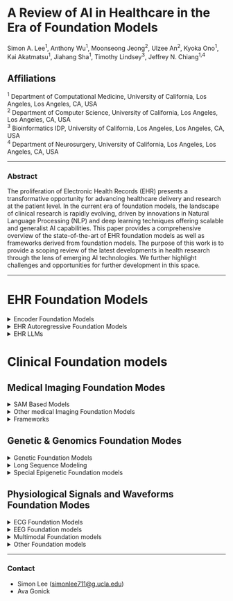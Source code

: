 # A Review of AI in Healthcare in the Era of Foundation Models
Simon A. Lee<sup>1</sup>, Anthony Wu<sup>1</sup>, Moonseong Jeong<sup>2</sup>, Ulzee An<sup>2</sup>, Kyoka Ono<sup>1</sup>, Kai Akatmatsu<sup>1</sup>, Jiahang Sha<sup>1</sup>, Timothy Lindsey<sup>3</sup>, Jeffrey N. Chiang<sup>1,4</sup>  

## **Affiliations**  

<sup>1</sup> Department of Computational Medicine, University of California, Los Angeles, Los Angeles, CA, USA  
<sup>2</sup> Department of Computer Science, University of California, Los Angeles, Los Angeles, CA, USA  
<sup>3</sup> Bioinformatics IDP, University of California, Los Angeles, Los Angeles, CA, USA  
<sup>4</sup> Department of Neurosurgery, University of California, Los Angeles, Los Angeles, CA, USA  

---
### Abstract
The proliferation of Electronic Health Records (EHR) presents a transformative opportunity for advancing healthcare delivery and research at the patient level. In the current era of foundation models, the landscape of clinical research is rapidly evolving, driven by innovations in Natural Language Processing (NLP) and deep learning techniques offering scalable and generalist AI capabilities. This paper provides a comprehensive overview of the state-of-the-art of EHR foundation models as well as frameworks derived from foundation models. The purpose of this work is to provide a scoping review of the latest developments in health research through the lens of emerging AI technologies. We further highlight challenges and opportunities for further development in this space.

---
# EHR Foundation Models

<details>
<summary> Encoder Foundation Models </summary>
  
### BERT-Based Representation Learning of Clinical and Scientific Data
| Model              | Source                                                                                     | Link |
|--------------------|--------------------------------------------------------------------------------------------|------|
| BioBERT            | *Bioinformatics*                                                                          | [BioBERT: A Pre-trained Biomedical Language Representation Model for Biomedical Text Mining](https://doi.org/10.1093/bioinformatics/btz682) |
| BioMedRoBERTa      | *Proceedings of ACL*                                                                      | [Don’t Stop Pretraining: Adapt Language Models to Domains and Tasks](https://aclanthology.org/2020.acl-main.740/) |
| PubMedBERT         | *ACM Transactions on Computing for Healthcare*                                            | [Domain-Specific Language Model Pretraining for Biomedical Natural Language Processing](https://dl.acm.org/doi/10.1145/3458754) |
| SciBERT            | *arXiv*                                                                                   | [A Pretrained Language Model for Scientific Text](https://arxiv.org/abs/1903.10676) |
| ClinicalBERT       | *arXiv*                                                                                   | [ClinicalBERT: Modeling Clinical Notes and Predicting Hospital Readmission](https://arxiv.org/abs/1904.05342) |
| BioClinicalBERT    | *arXiv*                                                                                   | [Publicly Available Clinical BERT Embeddings](https://arxiv.org/abs/1904.03323) |
| MedBERT (Version 1)| *APSIPA ASC*                                                                              | [MedBERT: A Pre-trained Language Model for Biomedical Named Entity Recognition](http://www.apsipa.org/proceedings/2022/APSIPA%202022/ThAM1-4/1570839765.pdf) |
| MedBERT (Version 2)| *NPJ Digital Medicine*                                                                    | [Med-BERT: Pretrained Contextualized Embeddings on Large-Scale Structured Electronic Health Records for Disease Prediction](https://www.nature.com/articles/s41746-021-00455-y) |
| RadBERT            | *Radiology: Artificial Intelligence*                                                      | [RadBERT: Adapting Transformer-based Language Models to Radiology](https://pubs.rsna.org/doi/full/10.1148/ryai.210258) |
| CEHR-BERT          | *Machine Learning for Health*                                                             | [CEHR-BERT: Incorporating Temporal Information from Structured EHR Data to Improve Prediction Tasks](https://proceedings.mlr.press/v158/) <br> *Note: Must look up paper on site to get PDF.* |

### BEHRT-Based temporal modeling
| Model              | Source                                                                                     | Link |
|--------------------|--------------------------------------------------------------------------------------------|------|
| BEHRT              | *Scientific reports*                                                                       | [BEHRT: Transformer for Electronic Health Records](https://www.nature.com/articles/s41598-020-62922-y) |
| CORE-BEHRT          | *arXiv*                                                                                    | [CORE-BEHRT A Carefully Optimized and Rigorously Evaluated BEHRT](https://arxiv.org/html/2404.15201v2) |
| Multimodal BEHRT    | *medRxiv*                                                                                  | [Multimodal BEHRT: Transformers for Multimodal Electronic Health Records to predict breast cancer prognosis](https://www.medrxiv.org/content/10.1101/2024.09.18.24312984v1) |
| Hi-BEHRT           | *IEEE journal of biomedical and health informatics*                                        | [Hi-BEHRT: Hierarchical Transformer-Based Model for Accurate Prediction of Clinical Events Using Multimodal Longitudinal Electronic Health Records](https://pubmed.ncbi.nlm.nih.gov/36427286/)|
| Targeted BEHRT     | *IEEE Transactions on Neural Networks and Learning Systems*                                | [Targeted-BEHRT: Deep Learning for Observational Causal Inference on Longitudinal Electronic Health Records](https://pubmed.ncbi.nlm.nih.gov/35737602/) |
| ExBEHRT            | *International Workshop on Trustworthy Machine Learning for Healthcare*                   | [ExBEHRT: Extended Transformer for Electronic Health Records to Predict Disease Subtypes & Progressions](https://arxiv.org/abs/2303.12364) |
| MEME               | *arXiv*                                                                                    | [Multimodal Clinical Pseudo-notes for Emergency Department Prediction Tasks using Multiple Embedding Model for EHR (MEME)](https://arxiv.org/html/2402.00160v1)

### Other Transformer-Based Models
| Model              | Source                                                                                     | Link |
|--------------------|--------------------------------------------------------------------------------------------|------|
| MiME               | *Advances in neural information processing systems*                                        | [MiME: Multilevel Medical Embedding of Electronic Health Records for Predictive Healthcare](https://papers.nips.cc/paper_files/paper/2018/hash/934b535800b1cba8f96a5d72f72f1611-Abstract.html)| 
| BioMegatron        | *Proceedings of the 2020 Conference on Empirical Methods in Natural Language Processing (EMNLP)* | [BioMegatron: Larger Biomedical Domain Language Model](https://aclanthology.org/2020.emnlp-main.379/)
| GatorTron          | *arXiv*                                                                                    | [GatorTron: A Large Clinical Language Model to Unlock Patient Information from Unstructured Electronic Health Records](https://arxiv.org/abs/2203.03540) |

</details>

<details>
<summary> EHR Autoregressive Foundation Models </summary>

### Early Autoregressive Models
| Model              | Source                                                                                     | Link |
|--------------------|--------------------------------------------------------------------------------------------|------|
| Doctor AI          | *Machine learning for healthcare conference*                                               | [Doctor AI: Predicting Clinical Events via Recurrent Neural Networks](https://pubmed.ncbi.nlm.nih.gov/28286600/) |

### GPT Based Models
| Model              | Source                                                                                     | Link |
|--------------------|--------------------------------------------------------------------------------------------|------|
| CEHR-GPT           | *arXiv*                                                                                    | [CEHR-GPT: Generating Electronic Health Records with Chronological Patient Timelines](https://arxiv.org/abs/2402.04400) |
| Foresight          | *Lancet Digit. Health 6, e281–e290*                                                        | [Foresight—a generative pretrained transformer for modelling of patient timelines using electronic health records: a retrospective modelling study](https://www.thelancet.com/journals/landig/article/PIIS2589-7500(24)00025-6/fulltext) |
| Event Stream GPT   | *NIPS '23: Proceedings of the 37th International Conference on Neural Information Processing Systems* | [Event stream GPT: a data pre-processing and modeling library for generative, pre-trained transformers over continuous-time sequences of complex events](https://dl.acm.org/doi/10.5555/3666122.3667179) | 
| MedGPT             | *arXiv*                                                                                     | [MedGPT: Medical Concept Prediction from Clinical Narratives](https://arxiv.org/abs/2107.03134) |
| Hao et al. enhanced MedGPT| *Biomedical Informatics*                                                             | [A GPT-based EHR modeling system for unsupervised novel disease detection](https://www.sciencedirect.com/science/article/abs/pii/S1532046424001242)

### Modern Autoregressive Approaches
| Model              | Source                                                                                     | Link |
|--------------------|--------------------------------------------------------------------------------------------|------|
| EHRMamba           | *arXiv*                                                                                    | [EHRMamba: Towards Generalizable and Scalable Foundation Models for Electronic Health Records](https://arxiv.org/abs/2405.14567) |
| ClinicalMamba      | *arXiv*                                                                                    | [ClinicalMamba: A Generative Clinical Language Model on Longitudinal Clinical Notes](https://arxiv.org/abs/2403.05795) |
| APRICOT-Mamba      | *arXiv*                                                                                    | [APRICOT-Mamba: Acuity Prediction in Intensive Care Unit (ICU): Development and Validation of a Stability, Transitions, and Life-Sustaining Therapies Prediction Model](https://arxiv.org/abs/2311.02026) |


</details>

<details>
<summary> EHR LLMs </summary>
  
### GPT Based LLMs
| Model              | Source                                                                                     | Link |
|--------------------|--------------------------------------------------------------------------------------------|------|
| GatorTronGPT       | *NPJ Digital Medicine*                                                                     | [A study of generative large language model for medical research and healthcare](https://pubmed.ncbi.nlm.nih.gov/37973919/)
| ClinicalGPT        | *arXiv*                                                                                    | [ClinicalGPT: Large Language Models Finetuned with Diverse Medical Data and Comprehensive Evaluation](https://arxiv.org/abs/2306.09968) |

### LLaMA Based LLMs 
| Model              | Source                                                                                     | Link |
|--------------------|--------------------------------------------------------------------------------------------|------|
| ChatDoctor         | *Cureus*                                                                                   | [ChatDoctor: A Medical Chat Model Fine-Tuned on a Large Language Model Meta-AI (LLaMA) Using Medical Domain Knowledge](https://pmc.ncbi.nlm.nih.gov/articles/PMC10364849/) |
| MediTron-70B       | *arXiv*                                                                                    | [MEDITRON-70B: Scaling Medical Pretraining for Large Language Models](https://arxiv.org/abs/2311.16079) |
| PMC-LLaMA          | *arXiv*                                                                                    | [PMC-LLaMA: toward building open-source language models for medicine](https://arxiv.org/abs/2304.14454) |
| HuaTuo             | *arXiv*                                                                                    | [HuatuoGPT, Towards Taming Language Model to Be a Doctor](https://arxiv.org/abs/2305.15075) |

### Multimodal Medical LLMs
| Model              | Source                                                                                     | Link |
|--------------------|--------------------------------------------------------------------------------------------|------|
| BiomedGPT          | *arXiv*                                                                                    | [BiomedGPT: A Generalist Vision-Language Foundation Model for Diverse Biomedical Tasks](https://arxiv.org/abs/2305.17100) |
| Med-Flamingo       | *arXiv*                                                                                    | [Med-Flamingo: a Multimodal Medical Few-shot Learner](https://arxiv.org/abs/2307.15189) | 
| LLaVA-MED          | *arXiv*                                                                                    | [LLaVA-Med: Training a Large Language-and-Vision Assistant for Biomedicine in One Day](https://arxiv.org/abs/2306.00890) |
| MedPaLM 2          | *arXiv*                                                                                    | [Towards Expert-Level Medical Question Answering with Large Language Models](https://arxiv.org/abs/2305.09617) |

### Prompting Techniques in Medical LLMs
| Model              | Source                                                                                     | Link |
|--------------------|--------------------------------------------------------------------------------------------|------|
| Dr. Knows          | *arXiv*                                                                                    | [Leveraging A Medical Knowledge Graph into Large Language Models for Diagnosis Prediction](https://arxiv.org/pdf/2308.14321v1) |
| ChatCAD            | *arXiv*                                                                                    | [ChatCAD: Interactive Computer-Aided Diagnosis on Medical Image using Large Language Models](https://arxiv.org/abs/2302.07257) |

### Other Medical LLMs
| Model              | Source                                                                                     | Link |
|--------------------|--------------------------------------------------------------------------------------------|------|
| MedPaLM            | *Nature*                                                                                   | [Large language models encode clinical knowledge](https://www.nature.com/articles/s41586-023-06291-2) |
| NYUTron            | *Nature*                                                                                   | [Health system-scale language models are all-purpose prediction engines](https://pubmed.ncbi.nlm.nih.gov/37286606/) |
| MedCPT             | *Bioinformatics Oxford Academic*                                                           | [MedCPT: Contrastive Pre-trained Transformers with large-scale PubMed search logs for zero-shot biomedical information retrieval](https://pubmed.ncbi.nlm.nih.gov/37930897/) |
| BioGPT             | *arXiv*                                                                                    | [BioGPT: Generative Pre-trained Transformer for Biomedical Text Generation and Mining](https://arxiv.org/abs/2210.10341) |
| BioMistral         | *arXiv*                                                                                    | [BioMistral: A Collection of Open-Source Pretrained Large Language Models for Medical Domains](https://arxiv.org/abs/2402.10373) |
| DRAGON             | *arXiv*                                                                                    | [Deep Bidirectional Language-Knowledge Graph Pretraining](https://arxiv.org/abs/2210.09338) |
| Med-Gemini         | *arXiv*                                                                                    | [Capabilities of Gemini Models in Medicine](https://arxiv.org/abs/2404.18416) |
| Clinical Camel     | *arXiv*                                                                                    | [Clinical Camel: An Open Expert-Level Medical Language Model with Dialogue-Based Knowledge Encoding](https://arxiv.org/abs/2305.12031) |
| Aloe               | *arXiv*                                                                                    | [Aloe: A Family of Fine-tuned Open Healthcare LLMs](https://arxiv.org/abs/2405.01886) |

</details>

# Clinical Foundation models

## Medical Imaging Foundation Modes

<details>
<summary> SAM Based Models </summary>
  
| Model              | Source                                                                                     | Link |
|--------------------|--------------------------------------------------------------------------------------------|------|
| MedSAM             | *Nature Communications*                                                                    | [Segment anything in medical images](https://www.nature.com/articles/s41467-024-44824-z) |
| MedSAM 2           | *arXiv*                                                                                    | [Medical SAM 2: Segment medical images as video via Segment Anything Model 2](https://arxiv.org/abs/2408.00874) |
</details>

<details>
<summary> Other medical Imaging Foundation Models </summary>

| Model              | Source                                                                                     | Link |
|--------------------|--------------------------------------------------------------------------------------------|------|
| VISION-MAE         | *arXiv*                                                                                    | [VISION-MAE: A Foundation Model for Medical Image Segmentation and Classification](https://arxiv.org/abs/2402.01034) |
| VISTA3D            | *arXiv*                                                                                    | [VISTA3D: Versatile Imaging SegmenTation and Annotation model for 3D Computed Tomography](https://arxiv.org/abs/2406.05285) |
| GigaPath           | *Nature*                                                                                   | [A whole-slide foundation model for digital pathology from real-world data](https://www.nature.com/articles/s41586-024-07441-w) |
| EVA-X              | *arXiv*                                                                                    | [EVA-X: A Foundation Model for General Chest X-ray Analysis with Self-supervised Learning](https://arxiv.org/abs/2405.05237) |
| Med-gemini         | *arXiv*                                                                                    | [Advancing Multimodal Medical Capabilities of Gemini](https://arxiv.org/abs/2405.03162) |
| PLIP               | *Nature Medical*                                                         | [A visual-language foundation model for pathology image analysis using medical Twitter](https://pubmed.ncbi.nlm.nih.gov/37592105/) |
| Med3D              | *arXiv*                                                                  | [Med3D: Transfer Learning for 3D Medical Image Analysis](https://arxiv.org/abs/1904.00625) |
| BiomedCLIP         | *arXiv*                                                                  | [BiomedCLIP: a multimodal biomedical foundation model pretrained from fifteen million scientific image-text pairs](https://arxiv.org/abs/2303.00915) |
</details>

<details>
<summary> Frameworks </summary>
  
| Model              | Source                                                                                     | Link |
|--------------------|--------------------------------------------------------------------------------------------|------|
| FairMedFM          | *arXiv*                                                                                    | [FairMedFM: Fairness Benchmarking for Medical Imaging Foundation Models](https://arxiv.org/abs/2407.00983) |
| SLIViT             | *Nature Biomedical Engineering*                                                            | [Accurate prediction of disease-https://www.biorxiv.org/content/10.1101/2023.01.11.523679v4risk factors from volumetric medical scans by a deep vision model pre-trained with 2D scans](https://ouci.dntb.gov.ua/en/works/7BYkgNZ9/) |
  
</details>

## Genetic & Genomics Foundation Modes

<details>
<summary> Genetic Foundation Models </summary>

| Model              | Source                                                                                     | Link |
|--------------------|--------------------------------------------------------------------------------------------|------|
| Nucleotide Transformer | *bioRxiv*                                                                              | [The Nucleotide Transformer: Building and Evaluating Robust Foundation Models for Human Genomics](https://www.biorxiv.org/content/10.1101/2023.01.11.523679v4) |
| scBERT             | *Nature Machine Intelligence*                                                              | [scBERT as a large-scale pretrained deep language model for cell type annotation of single-cell RNA-seq data](https://www.nature.com/articles/s42256-022-00534-z) |
| scGPT              | *Nature Methods*                                                                           | [scGPT: toward building a foundation model for single-cell multi-omics using generative AI](https://www.nature.com/articles/s41592-024-02201-0) |
| SC-MAMBA2          | *bioRxiv*                                                                                  |[SC-MAMBA2: Leveraging State-Space Models for Efficient Single-Cell Ultra-Long Transcriptome Modeling](https://www.biorxiv.org/content/10.1101/2024.09.30.615775v1) |
</details>

<details>
<summary> Long Sequence Modeling </summary>

| Model              | Source                                                                                     | Link |
|--------------------|--------------------------------------------------------------------------------------------|------|
| HyenaDNA           | *Advances in Neural Information Processing Systems*                                        | [HyenaDNA: long-range genomic sequence modeling at single nucleotide resolution](https://dl.acm.org/doi/10.5555/3666122.3667994) | 
| GenaLM             | *bioRxiv*                                                                                  | [GENA-LM: A Family of Open-Source Foundational Models for Long DNA Sequences](https://www.biorxiv.org/content/10.1101/2023.06.12.544594v1) |
| Evo                | *bioRxiv*                                                                                  | [Sequence modeling and design from molecular to genome scale with Evo](https://www.biorxiv.org/content/10.1101/2024.02.27.582234v1) |
</details>

<details>
<summary> Special Epigenetic Foundation models </summary>

| Model              | Source                                                                                     | Link |
|--------------------|--------------------------------------------------------------------------------------------|------|
| CpGPT              | *bioRxiv*                                                                                  | [CpGPT: a Foundation Model for DNA Methylation](https://www.biorxiv.org/content/10.1101/2024.10.24.619766v1) |
| Orthrus            | *bioRxiv*                                                                                  | [Orthrus: Towards Evolutionary and Functional RNA Foundation Models](https://www.biorxiv.org/content/10.1101/2024.10.10.617658v1.full)|
| Enformer           | *Nature Methods*                                                                           | [Effective gene expression prediction from sequence by integrating long-range interactions](https://www.nature.com/articles/s41592-021-01252-x) |
</details>

## Physiological Signals and Waveforms Foundation Modes

<details>
<summary> ECG Foundation Models </summary>
  
| Model              | Source                                                                                     | Link |
|--------------------|--------------------------------------------------------------------------------------------|------|
| ECG-FM             | *arXiv*                                                                                    | [ECG-FM: An Open Electrocardiogram Foundation Model](https://arxiv.org/abs/2408.05178) |
| HeAR               | *arXiv*                                                                                    | [HeAR -- Health Acoustic Representations](https://arxiv.org/abs/2403.02522) |
| PaPaGei            | *arXiv*                                                                                    | [PaPaGei: Open Foundation Models for Optical Physiological Signals](https://arxiv.org/abs/2410.20542) |
| SiamQuality        | *arXiv*                                                                                    | [SiamQuality: A ConvNet-Based Foundation Model for Imperfect Physiological Signals](https://arxiv.org/abs/2404.17667) |
| HeartBEiT          | *npj Digital Medicine*                                                                     | [A foundational vision transformer improves diagnostic performance for electrocardiograms](https://www.nature.com/articles/s41746-023-00840-9) | 
</details>

<details>
<summary> EEG Foundation models </summary>
  
| Model              | Source                                                                                     | Link |
|--------------------|--------------------------------------------------------------------------------------------|------|
| EEGFormer          | *arXiv*                                                                                    | [EEGFormer: Towards Transferable and Interpretable Large-Scale EEG Foundation Model](https://arxiv.org/abs/2401.10278) |
| The Generative Foundation Model for Five-Class Sleep Staging | *arXiv*                                          | [A generative foundation model for five-class sleep staging with arbitrary sensor input](https://arxiv.org/abs/2408.15253) |
| NeuroLM            | *arXiv*                                                                                    | [NeuroLM: A Universal Multi-task Foundation Model for Bridging the Gap between Language and EEG Signals](https://arxiv.org/abs/2409.00101) |
| Nested Deep Learning Models | *arXiv*                                                                           | [Nested Deep Learning Model Towards A Foundation Model for Brain Signal Data](https://arxiv.org/abs/2410.03191) |
| EEGPT              | *arXiv*                                                                                    | [EEGPT: Unleashing the Potential of EEG Generalist Foundation Model by Autoregressive Pre-training](https://arxiv.org/abs/2410.19779) |
| BrainWave          | *arXiv*                                                                                    | [BrainWave: A Brain Signal Foundation Model for Clinical Applications](https://arxiv.org/abs/2402.10251) |

</details>

<details>
<summary> Multimodal Foundation models </summary>

| Model              | Source                                                                                     | Link |
|--------------------|--------------------------------------------------------------------------------------------|------|
| Cross-Modal Representations | *arXiv*                                                                           | [Promoting cross-modal representations to improve multimodal foundation models for physiological signals](https://arxiv.org/abs/2410.16424) |
| Large-Scale Training for Wearable Biosignals | *arXiv*                                                          | [Large-scale Training of Foundation Models for Wearable Biosignals](https://arxiv.org/abs/2312.05409) |
| Foundation Models using Biosignals from Digital Stethoscopes | *npj Cardiovascular Health*                      | [Foundation models for cardiovascular disease detection via biosignals from digital stethoscopes](https://www.nature.com/articles/s44325-024-00027-5) |
| Universal ECG Foundation Models                    | *arXiv*                                                    | [An Electrocardiogram Foundation Model Built on over 10 Million Recordings with External Evaluation across Multiple Domains](https://arxiv.org/html/2410.04133) | 

</details>

<details>
<summary> Other Foundation models </summary>

| Model              | Source                                                                                     | Link |
|--------------------|--------------------------------------------------------------------------------------------|------|
| GluFormer          | *IEEE International Conference on Acoustics, Speech and Signal Processing (ICASSP)*        | [Gluformer: Transformer-Based Personalized Glucose Forecasting with Uncertainty Quantification](https://arxiv.org/abs/2209.04526) |
</details>

---

### Contact

- Simon Lee (simonlee711@g.ucla.edu)
- Ava Gonick


  


